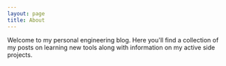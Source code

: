 ```yaml
---
layout: page
title: About
---
```


<p class="message">
  Welcome to my personal engineering blog. Here you'll find a collection of my posts on learning new tools along with information on my active side projects.
</p>